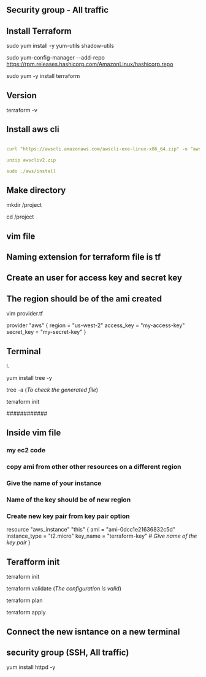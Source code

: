 ## Security group - All traffic
## Install Terraform

sudo yum install -y yum-utils shadow-utils

sudo yum-config-manager --add-repo https://rpm.releases.hashicorp.com/AmazonLinux/hashicorp.repo

sudo yum -y install terraform

## Version

terraform -v

## Install aws cli

``` yml

curl "https://awscli.amazonaws.com/awscli-exe-linux-x86_64.zip" -o "awscliv2.zip"

unzip awscliv2.zip

sudo ./aws/install

```

## Make directory

mkdir /project

cd /project

## vim file 
## Naming extension for terraform file is tf
## Create an user for access key and secret key
## The region should be of the ami created

vim provider.tf

provider "aws" {
  region     = "us-west-2"
  access_key = "my-access-key"
  secret_key = "my-secret-key"
}

## Terminal

l.

yum install tree -y

tree -a  (*To check the generated file*)

terraform init

############

## Inside vim file 
### my ec2 code
### copy ami from other other resources on a different region
### Give the name of your instance
### Name of the key should be of new region 
### Create new key pair from key pair option


resource "aws_instance" "this" {
  ami                     = "ami-0dcc1e21636832c5d"
  instance_type           = "t2.micro"
  key_name                = "terraform-key"      # *Give name of the key pair*
}

## Terafform init

terraform init

terraform validate (*The configuration is valid*)

terraform plan

terraform apply 

## Connect the new isntance on a new terminal 

## security group (SSH, All traffic)

yum install httpd -y








